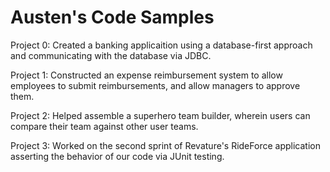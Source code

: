# Austen's Code Samples

Project 0: Created a banking applicaition using a database-first approach and communicating with the database via JDBC.

Project 1: Constructed an expense reimbursement system to allow employees to submit reimbursements, and allow managers to approve them.

Project 2: Helped assemble a superhero team builder, wherein users can compare their team against other user teams.

Project 3: Worked on the second sprint of Revature's RideForce application asserting the behavior of our code via JUnit testing.
